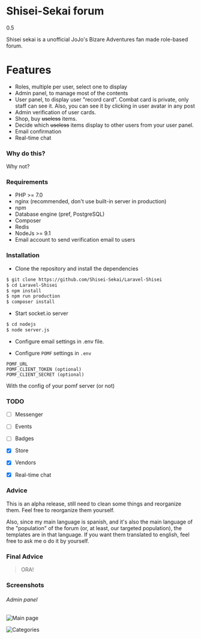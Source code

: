 # Shisei-Sekai forum
0.5

Shisei sekai is a unofficial JoJo's Bizare Adventures fan made role-based forum. 

# Features

  - Roles, multiple per user, select one to display
  - Admin panel, to manage most of the contents
  - User panel, to display user "record card". Combat card is private, only staff can see it. Also, you can see it by clicking in user avatar in any post
  - Admin verification of user cards.
  - Shop, buy ~~useless~~ items.
  - Decide which ~~useless~~ items display to other users from your user panel.
  - Email confirmation
  - Real-time chat
 

### Why do this?

Why not?


### Requirements
* PHP >= 7.0
* nginx (recommended, don't use built-in server in production)
* npm
* Database engine (pref, PostgreSQL)
* Composer
* Redis
* NodeJs >= 9.1
* Email account to send verification email to users

### Installation
- Clone the repository and install the dependencies

```sh
$ git clone https://github.com/Shisei-Sekai/Laravel-Shisei
$ cd Laravel-Shisei
$ npm install
$ npm run production
$ composer install
```

- Start socket.io server
```sh
$ cd nodejs
$ node server.js
```

- Configure email settings in .env file.

- Configure `POMF` settings in `.env` 
```
POMF_URL
POMF_CLIENT_TOKEN (optional)
POMF_CLIENT_SECRET (optional)
```
With the config of your pomf server (or not)

### TODO

- [ ] Messenger
- [ ] Events
- [ ] Badges
- [x] Store
- [x] Vendors
- [x] Real-time chat


### Advice
This is an alpha release, still need to clean some things and reorganize them. Feel free to reorganize them yourself.

Also, since my main language is spanish, and it's also the main language of the "population" of the forum (or, at least, our targeted population), the templates are in that language.
If you want them translated to english, feel free to ask me o do it by yourself.

### Final Advice
> ORA!

### Screenshots

###### Admin panel

![Main page](https://u.rindou.moe/SnkKZEU45g7EcSd7h9Zk.png)

![Categories](https://u.rindou.moe/4PsmycfZLyHKI0Tm8hS6.png)
